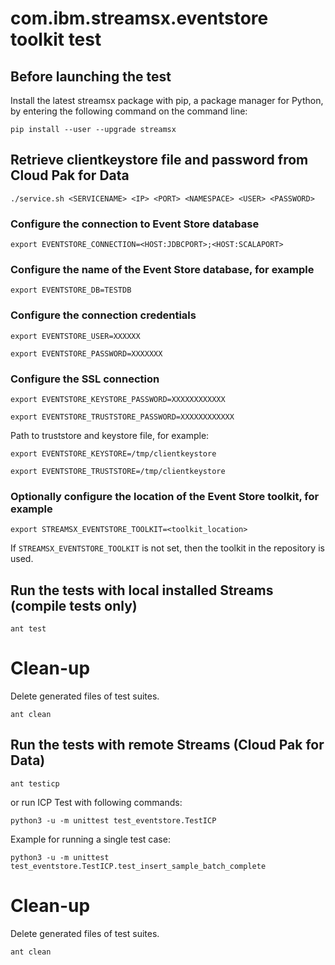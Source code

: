 # com.ibm.streamsx.eventstore toolkit test

## Before launching the test

Install the latest streamsx package with pip, a package manager for Python, by entering the following command on the command line:

    pip install --user --upgrade streamsx

## Retrieve clientkeystore file and password from Cloud Pak for Data

    ./service.sh <SERVICENAME> <IP> <PORT> <NAMESPACE> <USER> <PASSWORD>

### Configure the connection to Event Store database

    export EVENTSTORE_CONNECTION=<HOST:JDBCPORT>;<HOST:SCALAPORT>

### Configure the name of the Event Store database, for example

    export EVENTSTORE_DB=TESTDB

### Configure the connection credentials

    export EVENTSTORE_USER=XXXXXX

    export EVENTSTORE_PASSWORD=XXXXXXX

### Configure the SSL connection

    export EVENTSTORE_KEYSTORE_PASSWORD=XXXXXXXXXXXX

    export EVENTSTORE_TRUSTSTORE_PASSWORD=XXXXXXXXXXXX

Path to truststore and keystore file, for example:

    export EVENTSTORE_KEYSTORE=/tmp/clientkeystore

    export EVENTSTORE_TRUSTSTORE=/tmp/clientkeystore


### Optionally configure the location of the Event Store toolkit, for example

    export STREAMSX_EVENTSTORE_TOOLKIT=<toolkit_location>

If `STREAMSX_EVENTSTORE_TOOLKIT` is not set, then the toolkit in the repository is used.


## Run the tests with local installed Streams (compile tests only)

```
ant test
```

# Clean-up

Delete generated files of test suites.
```
ant clean
```


## Run the tests with remote Streams (Cloud Pak for Data)

```
ant testicp
```

or run ICP Test with following commands:

    python3 -u -m unittest test_eventstore.TestICP

Example for running a single test case:

    python3 -u -m unittest test_eventstore.TestICP.test_insert_sample_batch_complete

# Clean-up

Delete generated files of test suites.
```
ant clean
```



